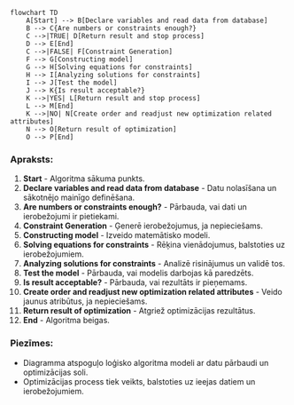 ```mermaid
flowchart TD
    A[Start] --> B[Declare variables and read data from database]
    B --> C{Are numbers or constraints enough?}
    C -->|TRUE| D[Return result and stop process]
    D --> E[End]
    C -->|FALSE| F[Constraint Generation]
    F --> G[Constructing model]
    G --> H[Solving equations for constraints]
    H --> I[Analyzing solutions for constraints]
    I --> J[Test the model]
    J --> K{Is result acceptable?}
    K -->|YES| L[Return result and stop process]
    L --> M[End]
    K -->|NO| N[Create order and readjust new optimization related attributes]
    N --> O[Return result of optimization]
    O --> P[End]
```

### **Apraksts:**
1. **Start** - Algoritma sākuma punkts.
2. **Declare variables and read data from database** - Datu nolasīšana un sākotnējo mainīgo definēšana.
3. **Are numbers or constraints enough?** - Pārbauda, vai dati un ierobežojumi ir pietiekami.
4. **Constraint Generation** - Ģenerē ierobežojumus, ja nepieciešams.
5. **Constructing model** - Izveido matemātisko modeli.
6. **Solving equations for constraints** - Rēķina vienādojumus, balstoties uz ierobežojumiem.
7. **Analyzing solutions for constraints** - Analizē risinājumus un validē tos.
8. **Test the model** - Pārbauda, vai modelis darbojas kā paredzēts.
9. **Is result acceptable?** - Pārbauda, vai rezultāts ir pieņemams.
10. **Create order and readjust new optimization related attributes** - Veido jaunus atribūtus, ja nepieciešams.
11. **Return result of optimization** - Atgriež optimizācijas rezultātus.
12. **End** - Algoritma beigas.

### **Piezīmes:**
- Diagramma atspoguļo loģisko algoritma modeli ar datu pārbaudi un optimizācijas soli.
- Optimizācijas process tiek veikts, balstoties uz ieejas datiem un ierobežojumiem.

